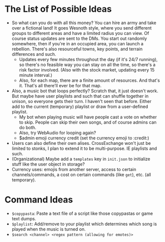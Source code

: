 # The List of Possible Ideas
- So what can you do with all this money? You can hire an army and take over a fictional land! It goes Wesnoth style, where you send different groups to different areas and have a limited radius you can view. Of course status updates are sent to the DMs. You start out randomly somewhere, then if you're in an occupied area, you can launch a rebellion. There's also resourceful towns, key points, and terrain differences and such.
	- Updates every few minutes throughout the day (if it's 24/7 running), so there's no feasible way you can stay on all the time, so there's a risk factor involved. (Also with the stock market, updating every 15 minute interval.)
	- Also, for each map, there are a finite amount of resources. And that's it. That's all there'll ever be for that map.
- Also, a music bot that loops perfectly? Scratch that, it just doesn't work. But maybe have user playlists and such that can shuffle together in unison, so everyone gets their turn. I haven't seen that before. Either add to the current (temporary) playlist or draw from a user-defined playlist.
	- My bot when playing music will have people cast a vote on whether to skip. People can skip their own songs, and of course admins can do both.
	- Also, try WebAudio for looping again?
	- $admin emoji currency credit (set the currency emoji to :credit:)
- Users can also define their own alises. CrossExchange won't just be limited to stonks, I plan to extend it to be multi-purpose. IE playlists and such.
- (Organizational) Maybe add a `templates` key in `init.json` to initialize stuff like the user object in storage?
- Currency uses: emojis from another server, access to certain channels/commands, a cost on certain commands (like `get`), etc. (all temporary).

# Command Ideas
- `$copypasta`: Paste a text file of a script like those copypastas or game text dumps.
- `$playlist`: Add/remove to your playlist which determines which song is played when the music is turned on.
- `$search <channel> <regex pattern (allowing for emotes)>`